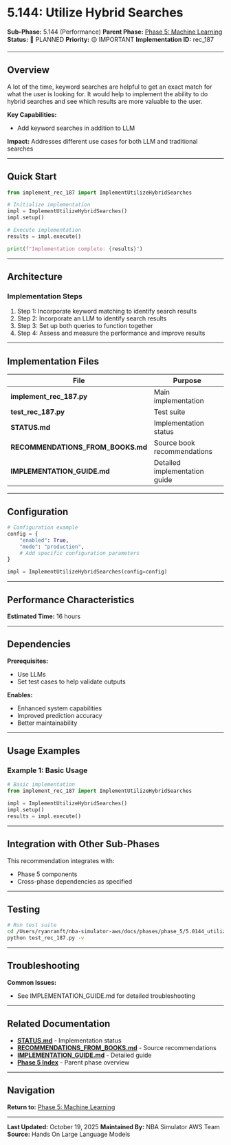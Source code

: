 # 5.144: Utilize Hybrid Searches

**Sub-Phase:** 5.144 (Performance)
**Parent Phase:** [Phase 5: Machine Learning](../PHASE_5_INDEX.md)
**Status:** 🔵 PLANNED
**Priority:** 🟡 IMPORTANT
**Implementation ID:** rec_187

---

## Overview

A lot of the time, keyword searches are helpful to get an exact match for what the user is looking for. It would help to implement the ability to do hybrid searches and see which results are more valuable to the user.

**Key Capabilities:**
- Add keyword searches in addition to LLM

**Impact:**
Addresses different use cases for both LLM and traditional searches

---

## Quick Start

```python
from implement_rec_187 import ImplementUtilizeHybridSearches

# Initialize implementation
impl = ImplementUtilizeHybridSearches()
impl.setup()

# Execute implementation
results = impl.execute()

print(f"Implementation complete: {results}")
```

---

## Architecture

### Implementation Steps

1. Step 1: Incorporate keyword matching to identify search results
2. Step 2: Incorporate an LLM to identify search results
3. Step 3: Set up both queries to function together
4. Step 4: Assess and measure the performance and improve results

---

## Implementation Files

| File | Purpose |
|------|---------|
| **implement_rec_187.py** | Main implementation |
| **test_rec_187.py** | Test suite |
| **STATUS.md** | Implementation status |
| **RECOMMENDATIONS_FROM_BOOKS.md** | Source book recommendations |
| **IMPLEMENTATION_GUIDE.md** | Detailed implementation guide |

---

## Configuration

```python
# Configuration example
config = {
    "enabled": True,
    "mode": "production",
    # Add specific configuration parameters
}

impl = ImplementUtilizeHybridSearches(config=config)
```

---

## Performance Characteristics

**Estimated Time:** 16 hours

---

## Dependencies

**Prerequisites:**
- Use LLMs
- Set test cases to help validate outputs

**Enables:**
- Enhanced system capabilities
- Improved prediction accuracy
- Better maintainability

---

## Usage Examples

### Example 1: Basic Usage

```python
# Basic implementation
from implement_rec_187 import ImplementUtilizeHybridSearches

impl = ImplementUtilizeHybridSearches()
impl.setup()
results = impl.execute()
```

---

## Integration with Other Sub-Phases

This recommendation integrates with:
- Phase 5 components
- Cross-phase dependencies as specified

---

## Testing

```bash
# Run test suite
cd /Users/ryanranft/nba-simulator-aws/docs/phases/phase_5/5.0144_utilize_hybrid_searches
python test_rec_187.py -v
```

---

## Troubleshooting

**Common Issues:**
- See IMPLEMENTATION_GUIDE.md for detailed troubleshooting

---

## Related Documentation

- **[STATUS.md](STATUS.md)** - Implementation status
- **[RECOMMENDATIONS_FROM_BOOKS.md](RECOMMENDATIONS_FROM_BOOKS.md)** - Source recommendations
- **[IMPLEMENTATION_GUIDE.md](IMPLEMENTATION_GUIDE.md)** - Detailed guide
- **[Phase 5 Index](../PHASE_5_INDEX.md)** - Parent phase overview

---

## Navigation

**Return to:** [Phase 5: Machine Learning](../PHASE_5_INDEX.md)

---

**Last Updated:** October 19, 2025
**Maintained By:** NBA Simulator AWS Team
**Source:** Hands On Large Language Models
